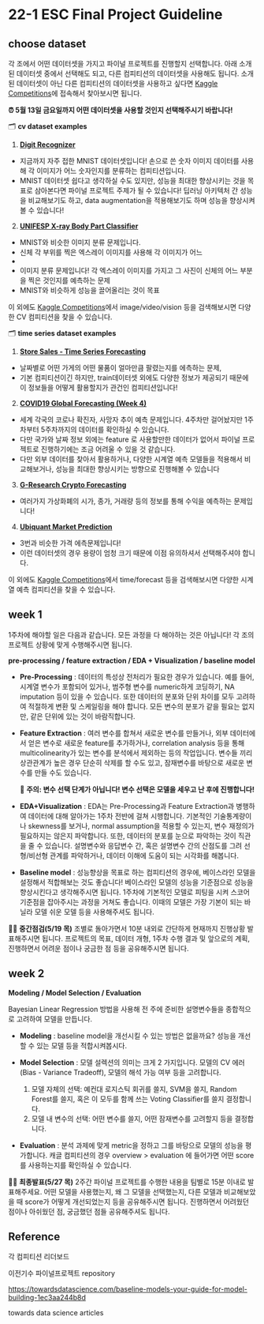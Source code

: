 # 22-1 ESC Final Project Guideline

## choose dataset

각 조에서 어떤 데이터셋을 가지고 파이널 프로젝트를 진행할지 선택합니다. 아래 소개된 데이터셋 중에서 선택해도 되고, 다른 컴피티션의 데이터셋을 사용해도 됩니다. 소개된 데이터셋이 아닌 다른 컴피티션의 데이터셋을 사용하고 싶다면 [Kaggle Competitions](https://www.kaggle.com/competitions)에 접속해서 찾아보시면 됩니다. 

  **⏰ 5월 13일 금요일까지 어떤 데이터셋을 사용할 것인지 선택해주시기 바랍니다!**

🗂 **cv dataset examples**

1. [**Digit Recognizer**](https://www.kaggle.com/competitions/digit-recognizer)
- 지금까지 자주 접한 MNIST 데이터셋입니다! 손으로 쓴 숫자 이미지 데이터를 사용해 각 이미지가 어느 숫자인지를 분류하는 컴피티션입니다. 
- MNIST 데이터셋 쉽다고 생각하실 수도 있지만, 성능을 최대한 향상시키는 것을 목표로 삼아본다면 파이널 프로젝트 주제가 될 수 있습니다! 딥러닝 아키텍처 간 성능을 비교해보기도 하고, data augmentation을 적용해보기도 하며 성능을 향상시켜볼 수 있습니다! 

2. [**UNIFESP X-ray Body Part Classifier**](https://www.kaggle.com/competitions/unifesp-x-ray-body-part-classifier/overview)
- MNIST와 비슷한 이미지 분류 문제입니다. 
- 신체 각 부위를 찍은 엑스레이 이미지를 사용해 각 이미지가 어느 
- 
- 이미지 분류 문제입니다! 각 엑스레이 이미지를 가지고 그 사진이 신체의 어느 부분을 찍은 것인지를 예측하는 문제
- MNIST와 비슷하게 성능을 끌어올리는 것이 목표

이 외에도 [Kaggle Competitions](https://www.kaggle.com/competitions)에서 image/video/vision 등을 검색해보시면 다양한 CV 컴피티션을 찾을 수 있습니다. 

🗂 **time series dataset examples**

1. [**Store Sales - Time Series Forecasting**](https://www.kaggle.com/competitions/store-sales-time-series-forecasting/overview)
- 날짜별로 어떤 가게의 어떤 물품이 얼마만큼 팔렸는지를 에측하는 문제, 
- 기본 컴피티션이긴 하지만, train데이터셋 외에도 다양한 정보가 제공되기 때문에 이 정보들을 어떻게 활용할지가 관건인 컴피티션입니다! 

2. [**COVID19 Global Forecasting (Week 4)**](https://www.kaggle.com/competitions/covid19-global-forecasting-week-4/overview)
- 세계 각국의 코로나 확진자, 사망자 추이 예측 문제입니다. 4주차만 걸어놨지만 1주차부터 5주차까지의 데이터를 확인하실 수 있습니다. 
- 다만 국가와 날짜 정보 외에는 feature 로 사용할만한 데이터가 없어서 파이널 프로젝트로 진행하기에는 조금 어려울 수 있을 것 같습니다. 
- 다만 외부 데이터를 찾아서 활용하거나, 다양한 시계열 예측 모델들을 적용해서 비교해보거나, 성능을 최대한 향상시키는 방향으로 진행해볼 수 있습니다 

3. [**G-Research Crypto Forecasting**](https://www.kaggle.com/competitions/g-research-crypto-forecasting/overview)
- 여러가지 가상화폐의 시가, 종가, 거래량 등의 정보를 통해 수익을 예측하는 문제입니다! 

4. [**Ubiquant Market Prediction**](https://www.kaggle.com/competitions/ubiquant-market-prediction/overview)
- 3번과 비슷한 가격 에측문제입니다! 
- 이런 데이터셋의 경우 용량이 엄청 크기 때문에 이점 유의하셔서 선택해주셔야 합니다. 

이 외에도 [Kaggle Competitions](https://www.kaggle.com/competitions)에서 time/forecast 등을 검색해보시면 다양한 시계열 예측 컴피티션을 찾을 수 있습니다. 

## week 1

1주차에 해야할 일은 다음과 같습니다. 모든 과정을 다 해야하는 것은 아닙니다! 각 조의 프로젝트 상황에 맞게 수행해주시면 됩니다. 

**pre-processing / feature extraction / EDA + Visualization / baseline model**

- **Pre-Processing** : 데이터의 특성상 전처리가 필요한 경우가 있습니다. 예를 들어, 시계열 변수가 포함되어 있거나, 범주형 변수를 numeric하게 코딩하기, NA imputation 등이 있을 수 있습니다. 또한 데이터의 분포와 단위 차이를 모두 고려하여 적절하게 변환 및 스케일링을 해야 합니다. 모든 변수의 분포가 같을 필요는 없지만, 같은 단위에 있는 것이 바람직합니다. 

- **Feature Extraction** : 여러 변수를 합쳐서 새로운 변수를 만들거나, 외부 데이터에서 얻은 변수로 새로운 feature를 추가하거나, correlation analysis 등을 통해 multicolinearity가 있는 변수를 분석에서 제외하는 등의 작업입니다. 변수들 끼리 상관관계가 높은 경우 단순히 삭제를 할 수도 있고, 잠재변수를 바탕으로 새로운 변수를 만들 수도 있습니다.

  📍 **주의: 변수 선택 단계가 아닙니다! 변수 선택은 모델을 세우고 난 후에 진행합니다!**

- **EDA+Visualization** : EDA는 Pre-Processing과 Feature Extraction과 병행하여 데이터에 대해 알아가는 1주차 전반에 걸쳐 시행합니다. 기본적인 기술통계량이나 skewness를 보거나, normal assumption을 적용할 수 있는지, 변수 재정의가 필요하지는 않은지 파악합니다. 또한, 데이터의 분포를 눈으로 파악하는 것이 직관을 줄 수 있습니다. 설명변수와 응답변수 간, 혹은 설명변수 간의 산점도를 그려 선형/비선형 관계를 파악하거나, 데이터 이해에 도움이 되는 시각화를 해봅니다. 

- **Baseline model** : 성능향상을 목표로 하는 컴피티션의 경우에, 베이스라인 모델을 설정해서 적합해보는 것도 좋습니다! 베이스라인 모델의 성능을 기준점으로 성능을 향상시킨다고 생각해주시면 됩니다. 1주차에 기본적인 모델로 피팅을 시켜 스코어 기준점을 잡아주시는 과정을 거쳐도 좋습니다. 이때의 모델은 가장 기본이 되는 바닐라 모델 쉬운 모델 등을 사용해주셔도 됩니다. 

👩‍🏫 **중간점검(5/19 목)** 조별로 돌아가면서 10분 내외로 간단하게 현재까지 진행상황 발표해주시면 됩니다. 프로젝트의 목표, 데이터 개형, 1주차 수행 결과 및 앞으로의 계획, 진행하면서 어려운 점이나 궁금한 점 등을 공유해주시면 됩니다. 

## week 2

**Modeling / Model Selection / Evaluation**

Bayesian Linear Regression 방법을 사용해 전 주에 준비한 설명변수들을 종합적으로 고려하여 모델을 만듭니다.

- **Modeling** : baseline model을 개선시킬 수 있는 방법은 없을까요? 성능을 개선할 수 있는 모델 등을 적합시켜봅시다. 

- **Model Selection** : 모델 설렉션의 의미는 크게 2 가지입니다. 모델의 CV 에러(Bias - Variance Tradeoff), 모델의 해석 가능 여부 등을 고려합니다.

  1. 모델 자체의 선택: 예컨대 로지스틱 회귀를 쓸지, SVM을 쓸지, Random Forest를 쓸지, 혹은 이 모두를 함께 쓰는 Voting Classifier를 쓸지 결정합니다.
  2. 모델 내 변수의 선택: 어떤 변수를 쓸지, 어떤 잠재변수를 고려할지 등을 결정합니다. 

- **Evaluation** : 분석 과제에 맞게 metric을 정하고 그를 바탕으로 모델의 성능을 평가합니다. 캐글 컴피티션의 경우 overview > evaluation 에 들어가면 어떤 score를 사용하는지를 확인하실 수 있습니다.

👩‍🏫 **최종발표(5/27 목)** 2주간 파이널 프로젝트를 수행한 내용을 팀별로 15분 이내로 발표해주세요. 어떤 모델을 사용했는지, 왜 그 모델을 선택했는지, 다른 모델과 비교해보았을 때  score가 어떻게 개선되었는지 등을 공유해주시면 됩니다. 진행하면서 어려웠던 점이나 아쉬웠던 점, 궁금했던 점들 공유해주셔도 됩니다. 

## Reference

각 컴피티션 리더보드

이전기수 파이널프로젝트 repository

https://towardsdatascience.com/baseline-models-your-guide-for-model-building-1ec3aa244b8d

towards data science articles
